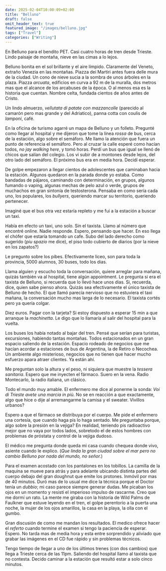```yaml
---
date: 2025-02-04T10:00:09+02:00
title: "Belluno"
draft: false
omit_header_text: true
featured_image: "/images/belluno.jpg"
tags: ["Travel"]
categories: ["Writing"]
---
```


En Belluno para el bendito PET. Casi cuatro horas de tren desde
Trieste. Lindo paisaje de montaña, nieve en las cimas a lo lejos.

Belluno bonita en el sol brillante y el aire límpido. Claramente del
Veneto, extraño Venezia en las montañas. Piazza dei Martiri antes
fuera delle mura de la ciudad. Un cono de nieve sucia a la sombra de
unos árboles en la plaza. Piazza *arcuata*, edificios en curva a 92 m de la muralla, dos metros mas que  el alcance de los arcabuses de la época. O al menos esa es la historia que  cuentan. Nombre celta, fundada cientos de años antes de Cristo.

Un lindo almuerzo, *vellutata di patate con mazzancolle* (parecido al
camarón pero mas grande y del Adriatico), panna cotta con coulis de
*lamponi*, café.

En la oficina de turismo agarré un mapa de Belluno y un
folleto. Pregunté como llegar al hospital y me dijeron que tome la
línea *rossa* de bus, cerca de la estación, algo sobre el semáforo. Me
llamo la atención que fuera un punto de referencia el semáforo. Pero
al cruzar la calle esperé como hacían todos, *no jay walking here*, y
tomó horas. Perdí un bus que igual se llenó de chicos que salían del
colegio. Los vi subir de a montones desde lejos, del otro lado del
semáforo. El próximo bus era en media hora. Decidí esperar.

De golpe empezaron a llegar cientos de adolescentes que  caminaban hacia la estación. Algunos quedaron en la parada donde yo estaba. Como
bandadas de pájaros, caminando con determinación, en grupos, algunos
fumando o vaping, algunas mechas de pelo azul o verde, grupos de
muchachos en gran sintonía de testosterona. Pensaba en como sería cada
uno, los populares, los *bullyers*, queriendo marcar su territorio,
queriendo pertenecer.

Imaginé que  el bus otra vez estaría repleto y me fui a la estación a
buscar un taxi.

Había en efecto un taxi, uno solo. Sin el taxista. Llamo al número que 
encontré online. Nadie responde. Espero, pensando que  hacer. En eso
llega el chófer que estaría tomando un cafe. Subo del lado derecho
como sugerido (*piu spazio* me dice), el piso todo cubierto de diarios
(por la nieve en los zapatos?)

Le pregunto sobre los pibes. Efectivamente liceo, son para toda la
provincia, 5000 alumnos, 30 buses, todo los dias. 

Llama alguien y escucho toda la conversación, quiere arreglar para
mañana, quizás también va al hospital, tiene algún appointment. Le
pregunta si era el taxista de Belluno, si recuerda que lo llevó hace
unos dias. Si, recuerda, dice, quien sabe pienso ahora. Quizás sea
efectivamente el único taxista de Belluno de hecho.  El que  llamó
parecía nervioso que  no estuviera el taxi mañana, la conversación mucho mas larga de lo necesario. El taxista cortés pero ya quería colgar.

Diez euros. Pagar con la tarjeta? Si estoy dispuesto a esperar 15 min
a que  arranque la *machinetta*. Le digo que lo llamaría al salir del
hospital para la vuelta.

Los buses los había notado al bajar del tren. Pensé que  serían para
turistas, excursiones, habiendo tantas montañas. Todos estacionados en
un gran espacio saliendo de la estación. Espacio rodeado de negocios que me hacían acordar a estaciones de bus de Argentina, la de Retiro o
Necochea. Un ambiente algo misterioso, negocios que  no tienen que  hacer mucho esfuerzo apara atraer clientes. Ya están ahí.

Me preguntan solo la altura y el peso, ni siquiera que muestre la
*tessera sanitaria*. Espero que me inyecten el fármaco. Suero en la
vena. Radio Montecarlo, la radio italiana, un clásico.

Todo el mundo muy amable. El enfermero me dice al ponerme la sonda: *Voi di Trieste avete una marcia in più.* No se en reacción a que  exactamente, algo que  hice o dije al arremangarme la camisa y el sweater. Vivillos urbanos?

Espero a que  el fármaco se distribuya por el cuerpo. Me pide el
enfermero una cortesía, que  cuando haga pis lo haga sentado. Me
preguntaba porque, algo sobre la presión en la vejiga? En realidad,
teniendo pis radioactivo mejor que  no vaya por todos lados, sobretodo
el de estos hombres con problemas de próstata y control de la vejiga
dudoso.

El médico me pregunta donde queda mi casa cuando chequea donde vivo,
asiente cuando le explico. (*Que linda la gran ciudad sobre el mar pero
no cambio Belluno por nada del mundo, no señor.*)

Para el examen acostado con los pantalones en los tobillos. La camilla
de la maquina se mueve para atrás y para adelante ubicando distinta
partes del cuerpo debajo del gran doughnut que emite los
protones. Inmóvil por mas de 40 minutos. Duró mas de lo usual me dice la
técnica porque el Doctor tenía un *dubbio*; mi caso parece siempre
generar dudas. Me picaban los ojos en un momento y resistí el
imperioso impulso de rascarme. Creo que me dormí un rato. La mente me
giraba con la historia de Wild Palms de Faulkner que estuve leyendo en
el tren, el golpe perentorio a la puerta una noche, la mujer de los
ojos amarillos, la casa en la playa, la olla con el gumbo.

Gran discusión de como me mandan los resultados. El medico ofrece
hacer el *referto* cuando termine el examen si tengo la paciencia de
esperar. Espero. No tarda mas de media hora y esta entre sorprendido y
aliviado que grabar las imágenes en el CD fue rápido y sin
problemas técnicos.

Tengo tiempo de llegar a uno de los últimos trenes (con dos cambios)
que llega a Trieste cerca de las 11pm. Saliendo del hospital llamo al
taxista que no contesta. Decido caminar a la estación que resultó
estar a solo cinco minutos.
  
